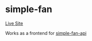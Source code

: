 ﻿# simple-fan

[Live Site](simple-fan.vercel.app)

Works as a frontend for [simple-fan-api](https://github.com/AhmedAlbarghouti/simple-fan-api)
